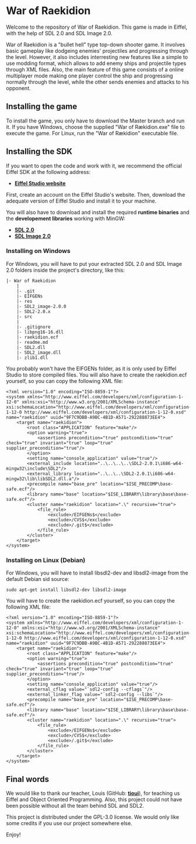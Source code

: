 War of Raekidion
================

Welcome to the repository of War of Raekidion. This game is made in Eiffel, 
with the help of SDL 2.0 and SDL Image 2.0. 

War of Raekidion is a "bullet hell" type top-down shooter game. It involves 
basic gameplay like dodgeing enemies' projectiles and progressing through 
the level. However, it also includes interresting new features like a 
simple to use modding format, which allows to add enemy ships and projectile 
types through XML files. Also, the main feature of this game consists of a 
online multiplayer mode making one player control the ship and progressing 
normally through the level, while the other sends enemies and attacks to his 
opponent.

Installing the game
----------------------

To install the game, you only have to download the Master branch and run it. 
If you have Windows, choose the supplied "War of Rækidion.exe" file to execute the game.
For Linux, run the "War of Rækidion" executable file.

Installing the SDK
---------------------

If you want to open the code and work with it, we recommend the official Eiffel 
SDK at the following address: 

- [**Eiffel Studio website**][1]

First, create an account on the Eiffel Studio's website. Then, download the adequate 
version of Eiffel Studio and install it to your machine.

You will also have to download and install the required **runtime binaries** 
and the **developement libraries** working with MinGW: 

- [**SDL 2.0**][2]
- [**SDL Image 2.0**][3]

### Installing on Windows

For Windows, you will have to put your extracted SDL 2.0 and SDL Image 2.0 
folders inside the project's directory, like this:

    |- War of Raekidion
		|
		|- .git
		|- EIFGENs
		|- res
		|- SDL2_image-2.0.0
		|- SDL2-2.0.x
		|- src
		|
		|- .gitignore
		|- libpng16-16.dll
		|- raekidion.ecf
		|- readme.md
		|- SDL2.dll
		|- SDL2_image.dll
		|- zlib1.dll

You probably won't have the EIFGENs folder, as it is only used by Eiffel Studio to 
store compiled files. You will also have to create the raekidion.ecf yourself, 
so you can copy the following XML file:

	<?xml version="1.0" encoding="ISO-8859-1"?>
	<system xmlns="http://www.eiffel.com/developers/xml/configuration-1-12-0" xmlns:xsi="http://www.w3.org/2001/XMLSchema-instance" xsi:schemaLocation="http://www.eiffel.com/developers/xml/configuration-1-12-0 http://www.eiffel.com/developers/xml/configuration-1-12-0.xsd" name="raekidion" uuid="9F7C9DBB-A9BC-4B1D-A571-292288873EE4">
		<target name="raekidion">
			<root class="APPLICATION" feature="make"/>
			<option warning="true">
				<assertions precondition="true" postcondition="true" check="true" invariant="true" loop="true" supplier_precondition="true"/>
			</option>
			<setting name="console_application" value="true"/>
			<external_include location="..\..\..\..\SDL2-2.0.1\i686-w64-mingw32\include\SDL2"/>
			<external_library location="..\..\..\SDL2-2.0.1\i686-w64-mingw32\lib\libSDL2.dll.a"/>
			<precompile name="base_pre" location="$ISE_PRECOMP\base-safe.ecf"/>
			<library name="base" location="$ISE_LIBRARY\library\base\base-safe.ecf"/>
			<cluster name="raekidion" location=".\" recursive="true">
				<file_rule>
					<exclude>/EIFGENs$</exclude>
					<exclude>/CVS$</exclude>
					<exclude>/.git$</exclude>
				</file_rule>
			</cluster>
		</target>
	</system>

### Installing on Linux (Debian)

For Windows, you will have to install libsdl2-dev and libsdl2-image from the default Debian 
sid source:

	sudo apt-get install libsdl2-dev libsdl2-image

You will have to create the raekidion.ecf yourself, so you can copy the following XML file:

	<?xml version="1.0" encoding="ISO-8859-1"?>
	<system xmlns="http://www.eiffel.com/developers/xml/configuration-1-12-0" xmlns:xsi="http://www.w3.org/2001/XMLSchema-instance" xsi:schemaLocation="http://www.eiffel.com/developers/xml/configuration-1-12-0 http://www.eiffel.com/developers/xml/configuration-1-12-0.xsd" name="raekidion" uuid="9F7C9DBB-A9BC-4B1D-A571-292288873EE4">
		<target name="raekidion">
			<root class="APPLICATION" feature="make"/>
			<option warning="true">
				<assertions precondition="true" postcondition="true" check="true" invariant="true" loop="true" supplier_precondition="true"/>
			</option>
			<setting name="console_application" value="true"/>
			<external_cflag value="`sdl2-config --cflags`"/>
			<external_linker_flag value="`sdl2-config --libs`"/>
			<precompile name="base_pre" location="$ISE_PRECOMP\base-safe.ecf"/>
			<library name="base" location="$ISE_LIBRARY\library\base\base-safe.ecf"/>
			<cluster name="raekidion" location=".\" recursive="true">
				<file_rule>
					<exclude>/EIFGENs$</exclude>
					<exclude>/CVS$</exclude>
					<exclude>/.git$</exclude>
				</file_rule>
			</cluster>
		</target>
	</system>

Final words
-----------

We would like to thank our teacher, Louis (GitHub: [**tioui**][4]), for teaching us 
Eiffel and Object Oriented Programming. Also, this project could not have been 
possible without all the team behind SDL and SDL2.

This project is distributed under the GPL-3.0 license. We would only like some 
credits if you use our project somewhere else. 

Enjoy!

[1]:  http://www.eiffel.com/
[2]:  http://www.libsdl.org/download-2.0.php
[3]:  http://www.libsdl.org/projects/SDL_image/
[4]:  http://github.com/tioui
